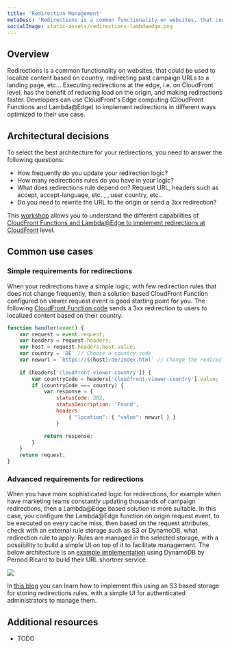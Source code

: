 ```yaml
---
title: 'Redirection Management'
metaDesc: 'Redirections is a common functionality on websites, that could be used to localize content based on country, redirecting past campaign URLs to a landing page, etc...'
socialImage: static-assets/redirections-lambdaedge.png
---
```

## Overview
Redirections is a common functionality on websites, that could be used to localize content based on country, redirecting past campaign URLs to a landing page, etc... Executing redirections at the edge, i.e. on CloudFront level, has the benefit of reducing load on the origin, and making redirections faster. Developers can use CloudFront's Edge computing (CloudFront Functions and Lambda@Edge) to implement redirections in different ways optimized to their use case.

## Architectural decisions
To select the best architecture for your redirections, you need to answer the following questions:
* How frequently do you update your redirection logic?
* How many redirections rules do you have in your logic?
* What does redirections rule depend on? Request URL, headers such as accept, accept-language, etc.., , user country, etc..
* Do you need to rewrite the URL to the origin or send a 3xx redirection?

This [workshop](https://catalog.us-east-1.prod.workshops.aws/workshops/814dcdac-c2ad-4386-98d5-27d37bb77766/en-US/getting-started) allows you to understand the different capabilities of [CloudFront Functions and Lambda@Edge to implement redirections at CloudFront](https://www.youtube.com/watch?v=EOdfku3BPFM) level.

## Common use cases

### Simple requirements for redirections
When your redirections have a simple logic, with few redirection rules that does not change frequently, then a solution based CloudFront Function configured on viewer request event is good starting point for you. The following [CloudFront Function code](https://github.com/aws-samples/amazon-cloudfront-functions/blob/main/redirect-based-on-country/index.js) sends a 3xx redirection to users to localized content based on their country.

```javascript
function handler(event) {
    var request = event.request;
    var headers = request.headers;
    var host = request.headers.host.value;
    var country = 'DE' // Choose a country code
    var newurl = `https://${host}/de/index.html` // Change the redirect URL to your choice 
  
    if (headers['cloudfront-viewer-country']) {
        var countryCode = headers['cloudfront-viewer-country'].value;
        if (countryCode === country) {
            var response = {
                statusCode: 302,
                statusDescription: 'Found',
                headers:
                    { "location": { "value": newurl } }
                }

            return response;
        }
    }
    return request;
}
```

### Advanced requirements for redirections
When you have more sophisticated logic for redirections, for example when have marketing teams constantly updating thousands of campaign redirections, then a Lambda@Edge based solution is more suitable. In this case, you configure the Lambda@Edge function on origin request event, to be executed on every cache miss, then based on the request attributes, check with an external rule storage such as S3 or DynamoDB, what redirection rule to apply. Rules are managed in the selected storage, with a possibility to build a simple UI on top of it to facilitate management. The below architecture is an [example implementation](https://www.youtube.com/watch?v=F4KDOGNpSoI) using DynamoDB by Pernod Ricard to build their URL shortner service.

![](/static-assets/redirections-lambdaedge.png)

In [this blog](https://aws.amazon.com/blogs/networking-and-content-delivery/handling-redirectsedge-part2/) you can learn how to implement this using an S3 based storage for storing redirections rules, with a simple UI for authenticated administrators to manage them.

## Additional resources
* TODO


